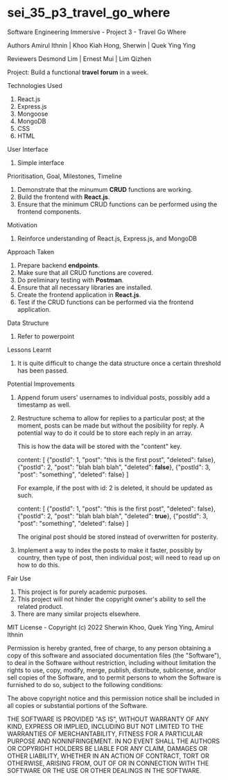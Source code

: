 # sei_35_p3_travel_go_where

Software Engineering Immersive - Project 3 - Travel Go Where

Authors
Amirul Ithnin | Khoo Kiah Hong, Sherwin | Quek Ying Ying

Reviewers
Desmond Lim | Ernest Mui | Lim Qizhen

Project: Build a functional **travel forum** in a week.

Technologies Used

1. React.js
2. Express.js
3. Mongoose
4. MongoDB
5. CSS
6. HTML

User Interface

1. Simple interface

Prioritisation, Goal, Milestones, Timeline

1. Demonstrate that the minumum **CRUD** functions are working.
2. Build the frontend with **React.js**.
3. Ensure that the minimum CRUD functions can be performed using the frontend components.

Motivation

1. Reinforce understanding of React.js, Express.js, and MongoDB

Approach Taken

1. Prepare backend **endpoints**.
2. Make sure that all CRUD functions are covered.
3. Do preliminary testing with **Postman**.
4. Ensure that all necessary libraries are installed.
5. Create the frontend application in **React.js**.
6. Test if the CRUD functions can be performed via the frontend application.

Data Structure

1. Refer to powerpoint

Lessons Learnt

1. It is quite difficult to change the data structure once a certain threshold has been passed.

Potential Improvements

1. Append forum users' usernames to individual posts, possibly add a timestamp as well.

2. Restructure schema to allow for replies to a particular post; at the moment, posts can be made but without the posibility for reply. A potential way to do it could be to store each reply in an array.

   This is how the data will be stored with the "content" key.

   content: [
   {"postId": 1, "post": "this is the first post", "deleted": false},
   {"postId": 2, "post": "blah blah blah", "deleted": **false**},
   {"postId": 3, "post": "something", "deleted": false}
   ]

   For example, if the post with id: 2 is deleted, it should be updated as such.

   content: [
   {"postId": 1, "post": "this is the first post", "deleted": false},
   {"postId": 2, "post": "blah blah blah", "deleted": **true**},
   {"postId": 3, "post": "something", "deleted": false}
   ]

   The original post should be stored instead of overwritten for posterity.

3. Implement a way to index the posts to make it faster, possibly by country, then type of post, then individual post; will need to read up on how to do this.

<!-- country           |          singapore          |           malaysia          |           brunei            |
     type of post      |    0    |    1    |    2    |    0    |    1    |    2    |    0    |    1    |    2    |
     individual post   |i|i|i|i|i|i|i|i|i|i|i|i|i|i|i|i|i|i|i|i|i|i|i|i|i|i|i|i|i|i|i|i|i|i|i|i|i|i|i|i|i|i|i|i|i| -->

Fair Use

1. This project is for purely academic purposes.
2. This project will not hinder the copyright owner's ability to sell the related product.
3. There are many similar projects elsewhere.

MIT License - Copyright (c) 2022 Sherwin Khoo, Quek Ying Ying, Amirul Ithnin

Permission is hereby granted, free of charge, to any person obtaining a copy
of this software and associated documentation files (the "Software"), to deal
in the Software without restriction, including without limitation the rights
to use, copy, modify, merge, publish, distribute, sublicense, and/or sell
copies of the Software, and to permit persons to whom the Software is
furnished to do so, subject to the following conditions:

The above copyright notice and this permission notice shall be included in all
copies or substantial portions of the Software.

THE SOFTWARE IS PROVIDED "AS IS", WITHOUT WARRANTY OF ANY KIND, EXPRESS OR
IMPLIED, INCLUDING BUT NOT LIMITED TO THE WARRANTIES OF MERCHANTABILITY,
FITNESS FOR A PARTICULAR PURPOSE AND NONINFRINGEMENT. IN NO EVENT SHALL THE
AUTHORS OR COPYRIGHT HOLDERS BE LIABLE FOR ANY CLAIM, DAMAGES OR OTHER
LIABILITY, WHETHER IN AN ACTION OF CONTRACT, TORT OR OTHERWISE, ARISING FROM,
OUT OF OR IN CONNECTION WITH THE SOFTWARE OR THE USE OR OTHER DEALINGS IN THE
SOFTWARE.
